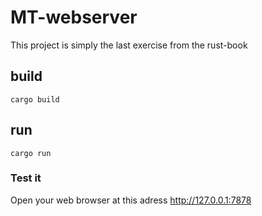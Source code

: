 # MT-webserver

This project is simply the last exercise from the rust-book

## build 
```shell
cargo build
```
## run 
```shell
cargo run
```
### Test it 
Open your web browser at this adress http://127.0.0.1:7878